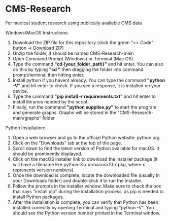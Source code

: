 # CMS-Research
 For medical student research using publically available CMS data

Windows/MacOS Instructions:
1. Download the ZIP file for this repository (click the green "<> Code" button -> Download ZIP)
2. Unzip the folder, it should be named CMS-Research-main
3. Open Command Prompt (Windows) or Terminal (Mac OS)
4. Type the command **"cd {your_folder_path}"** and hit enter. You can also do this by typing **"cd "** then dragging the folder into command prompt/terminal then hitting enter.
5. Install python if you havent already. You can type the command **"python -V"** and hit enter to check. If you see a response, it is installed on your device.
6. Type the command **"pip install -r requirements.txt"** and hit enter to install libraries needed by the script.
7. Finally, run the command **"python supplies.py"** to start the program and generate graphs. Graphs will be stored in the "CMS-Research-main/graphs" folder

Python Installation:
1. Open a web browser and go to the official Python website: python.org
2. Click on the "Downloads" tab at the top of the page.
3. Scroll down to find the latest version of Python available for macOS. It should be prominently displayed.
4. Click on the macOS installer link to download the installer package (it will have a filename like python-3.x.x-macosx10.x.pkg, where x represents version numbers).
5. Once the download is complete, locate the downloaded file (usually in your Downloads folder) and double-click it to run the installer.
6. Follow the prompts in the installer window. Make sure to check the box that says "Install pip" during the installation process, as pip is needed to install Python packages.
7. After the installation is complete, you can verify that Python has been installed correctly by opening Terminal and typing "python -V". You should see the Python version number printed in the Terminal window.
